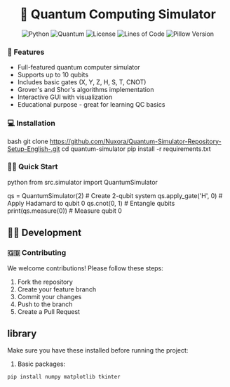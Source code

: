 <div align="center">
  <h1>🌌 Quantum Computing Simulator</h1>
  
 ![Python](https://img.shields.io/badge/Made%20with-Python%203.8+-blue.svg)
![Quantum](https://img.shields.io/badge/Quantum-Simulator-purple)
![License](https://img.shields.io/badge/License-MIT-yellow)
![Lines of Code](https://img.shields.io/badge/Lines%20of%20Code-3185-brightgreen)
![Pillow Version](https://img.shields.io/pypi/v/pillow)  
</div>

### 🚀 Features
- Full-featured quantum computer simulator
- Supports up to 10 qubits
- Includes basic gates (X, Y, Z, H, S, T, CNOT)
- Grover's and Shor's algorithms implementation
- Interactive GUI with visualization
- Educational purpose - great for learning QC basics

### 💻 Installation
bash
git clone https://github.com/Nuxora/Quantum-Simulator-Repository-Setup-English-.git
cd quantum-simulator
pip install -r requirements.txt


### 🏃‍♂️ Quick Start
python
from src.simulator import QuantumSimulator

qs = QuantumSimulator(2)  # Create 2-qubit system
qs.apply_gate('H', 0)    # Apply Hadamard to qubit 0
qs.cnot(0, 1)            # Entangle qubits
print(qs.measure(0))      # Measure qubit 0


## 👨‍💻 Development

### 🇬🇧 Contributing
We welcome contributions! Please follow these steps:
1. Fork the repository
2. Create your feature branch
3. Commit your changes
4. Push to the branch
5. Create a Pull Request



## library

Make sure you have these installed before running the project:

1. Basic packages:  
```bash
pip install numpy matplotlib tkinter

